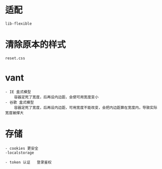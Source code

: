 # 适配
    lib-flexible
    
# 清除原本的样式
    reset.css

# vant
    

    - IE 盒式模型
        容器定死了宽度，后再设内边距，会使可用宽度变小
    - 谷歌 盒式模型
        容器定死了宽度，后再设内边距，可用宽度不能改变，会把内边距算在宽度内，导致实际宽度被撑大

# 存储
    - cookies 更安全
    -localstorage 

    - token 认证   登录鉴权